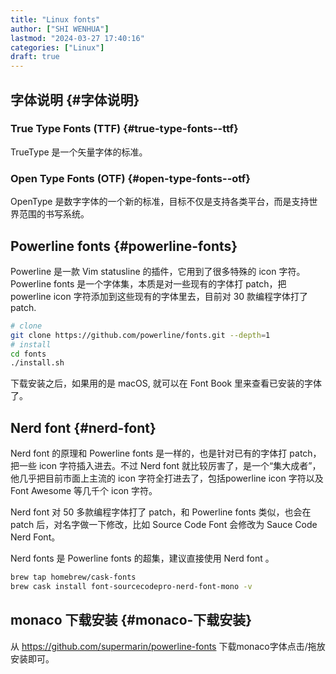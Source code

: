 ```yaml
---
title: "Linux fonts"
author: ["SHI WENHUA"]
lastmod: "2024-03-27 17:40:16"
categories: ["Linux"]
draft: true
---
```


## 字体说明 {#字体说明}


### True Type Fonts (TTF) {#true-type-fonts--ttf}

TrueType 是一个矢量字体的标准。


### Open Type Fonts (OTF) {#open-type-fonts--otf}

OpenType 是数字字体的一个新的标准，目标不仅是支持各类平台，而是支持世界范围的书写系统。


## Powerline fonts {#powerline-fonts}

Powerline 是一款 Vim statusline 的插件，它用到了很多特殊的 icon 字符。Powerline fonts 是一个字体集，本质是对一些现有的字体打 patch，把 powerline icon 字符添加到这些现有的字体里去，目前对 30 款编程字体打了 patch.

```bash
# clone
git clone https://github.com/powerline/fonts.git --depth=1
# install
cd fonts
./install.sh
```

下载安装之后，如果用的是 macOS, 就可以在 Font Book 里来查看已安装的字体了。


## Nerd font {#nerd-font}

Nerd font 的原理和 Powerline fonts 是一样的，也是针对已有的字体打 patch，把一些 icon 字符插入进去。不过 Nerd font 就比较厉害了，是一个“集大成者”，他几乎把目前市面上主流的 icon 字符全打进去了，包括powerline icon 字符以及 Font Awesome 等几千个 icon 字符。

Nerd font 对 50 多款编程字体打了 patch，和 Powerline fonts 类似，也会在 patch 后，对名字做一下修改，比如 Source Code Font 会修改为 Sauce Code Nerd Font。

Nerd fonts 是 Powerline fonts 的超集，建议直接使用 Nerd font 。

```bash
brew tap homebrew/cask-fonts
brew cask install font-sourcecodepro-nerd-font-mono -v
```


## monaco 下载安装 {#monaco-下载安装}

从 <https://github.com/supermarin/powerline-fonts> 下载monaco字体点击/拖放安装即可。
